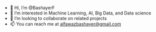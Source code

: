 - 👋 Hi, I’m @BashayerF
- 👀 I’m interested in Machine Learning, AI, Big Data, and Data science
- 💞️ I’m looking to collaborate on  related projects
- 📫 You can reach me at alfawazbashayer@gmail.com

<!---
BashayerF/BashayerF is a ✨ special ✨ repository because its `README.md` (this file) appears on your GitHub profile.
You can click the Preview link to take a look at your changes.
--->
